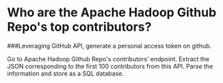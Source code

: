 # Who are the Apache Hadoop Github Repo's top contributors? 

###Leveraging GitHub API, generate a personal access token on github.

Go to Apache Hadoop Github Repo's contributors’ endpoint. 
Extract the JSON corresponding to the first 100 contributors from this API. Parse the information and store as a SQL database.
